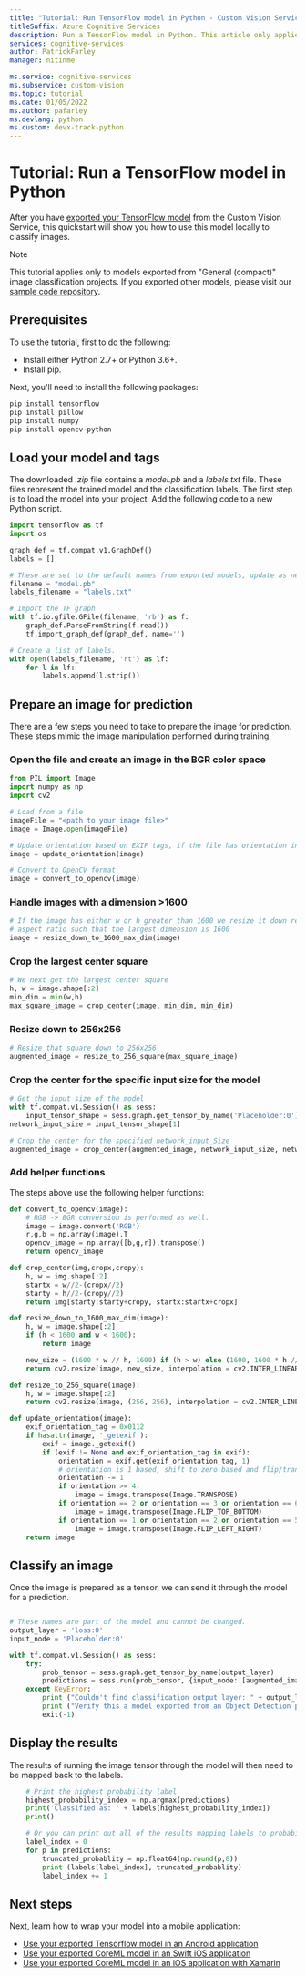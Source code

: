 ```yaml
---
title: "Tutorial: Run TensorFlow model in Python - Custom Vision Service"
titleSuffix: Azure Cognitive Services
description: Run a TensorFlow model in Python. This article only applies to models exported from image classification projects in the Custom Vision service.
services: cognitive-services
author: PatrickFarley
manager: nitinme

ms.service: cognitive-services
ms.subservice: custom-vision
ms.topic: tutorial
ms.date: 01/05/2022
ms.author: pafarley
ms.devlang: python
ms.custom: devx-track-python
---
```


# Tutorial: Run a TensorFlow model in Python

After you have [exported your TensorFlow model](./export-your-model.md) from the Custom Vision Service, this quickstart will show you how to use this model locally to classify images.

> [!NOTE]
> This tutorial applies only to models exported from "General (compact)" image classification projects. If you exported other models, please visit our [sample code repository](https://github.com/Azure-Samples/customvision-export-samples).

## Prerequisites

To use the tutorial, first to do the following:

- Install either Python 2.7+ or Python 3.6+.
- Install pip.

Next, you'll need to install the following packages:

```bash
pip install tensorflow
pip install pillow
pip install numpy
pip install opencv-python
```

## Load your model and tags

The downloaded _.zip_ file contains a _model.pb_ and a _labels.txt_ file. These files represent the trained model and the classification labels. The first step is to load the model into your project. Add the following code to a new Python script.

```Python
import tensorflow as tf
import os

graph_def = tf.compat.v1.GraphDef()
labels = []

# These are set to the default names from exported models, update as needed.
filename = "model.pb"
labels_filename = "labels.txt"

# Import the TF graph
with tf.io.gfile.GFile(filename, 'rb') as f:
    graph_def.ParseFromString(f.read())
    tf.import_graph_def(graph_def, name='')

# Create a list of labels.
with open(labels_filename, 'rt') as lf:
    for l in lf:
        labels.append(l.strip())
```

## Prepare an image for prediction

There are a few steps you need to take to prepare the image for prediction. These steps mimic the image manipulation performed during training.

### Open the file and create an image in the BGR color space

```Python
from PIL import Image
import numpy as np
import cv2

# Load from a file
imageFile = "<path to your image file>"
image = Image.open(imageFile)

# Update orientation based on EXIF tags, if the file has orientation info.
image = update_orientation(image)

# Convert to OpenCV format
image = convert_to_opencv(image)
```

### Handle images with a dimension >1600

```Python
# If the image has either w or h greater than 1600 we resize it down respecting
# aspect ratio such that the largest dimension is 1600
image = resize_down_to_1600_max_dim(image)
```

### Crop the largest center square

```Python
# We next get the largest center square
h, w = image.shape[:2]
min_dim = min(w,h)
max_square_image = crop_center(image, min_dim, min_dim)
```

### Resize down to 256x256

```Python
# Resize that square down to 256x256
augmented_image = resize_to_256_square(max_square_image)
```

### Crop the center for the specific input size for the model

```Python
# Get the input size of the model
with tf.compat.v1.Session() as sess:
    input_tensor_shape = sess.graph.get_tensor_by_name('Placeholder:0').shape.as_list()
network_input_size = input_tensor_shape[1]

# Crop the center for the specified network_input_Size
augmented_image = crop_center(augmented_image, network_input_size, network_input_size)

```

### Add helper functions

The steps above use the following helper functions:

```Python
def convert_to_opencv(image):
    # RGB -> BGR conversion is performed as well.
    image = image.convert('RGB')
    r,g,b = np.array(image).T
    opencv_image = np.array([b,g,r]).transpose()
    return opencv_image

def crop_center(img,cropx,cropy):
    h, w = img.shape[:2]
    startx = w//2-(cropx//2)
    starty = h//2-(cropy//2)
    return img[starty:starty+cropy, startx:startx+cropx]

def resize_down_to_1600_max_dim(image):
    h, w = image.shape[:2]
    if (h < 1600 and w < 1600):
        return image

    new_size = (1600 * w // h, 1600) if (h > w) else (1600, 1600 * h // w)
    return cv2.resize(image, new_size, interpolation = cv2.INTER_LINEAR)

def resize_to_256_square(image):
    h, w = image.shape[:2]
    return cv2.resize(image, (256, 256), interpolation = cv2.INTER_LINEAR)

def update_orientation(image):
    exif_orientation_tag = 0x0112
    if hasattr(image, '_getexif'):
        exif = image._getexif()
        if (exif != None and exif_orientation_tag in exif):
            orientation = exif.get(exif_orientation_tag, 1)
            # orientation is 1 based, shift to zero based and flip/transpose based on 0-based values
            orientation -= 1
            if orientation >= 4:
                image = image.transpose(Image.TRANSPOSE)
            if orientation == 2 or orientation == 3 or orientation == 6 or orientation == 7:
                image = image.transpose(Image.FLIP_TOP_BOTTOM)
            if orientation == 1 or orientation == 2 or orientation == 5 or orientation == 6:
                image = image.transpose(Image.FLIP_LEFT_RIGHT)
    return image
```

## Classify an image

Once the image is prepared as a tensor, we can send it through the model for a prediction.

```Python

# These names are part of the model and cannot be changed.
output_layer = 'loss:0'
input_node = 'Placeholder:0'

with tf.compat.v1.Session() as sess:
    try:
        prob_tensor = sess.graph.get_tensor_by_name(output_layer)
        predictions = sess.run(prob_tensor, {input_node: [augmented_image] })
    except KeyError:
        print ("Couldn't find classification output layer: " + output_layer + ".")
        print ("Verify this a model exported from an Object Detection project.")
        exit(-1)
```

## Display the results

The results of running the image tensor through the model will then need to be mapped back to the labels.

```Python
    # Print the highest probability label
    highest_probability_index = np.argmax(predictions)
    print('Classified as: ' + labels[highest_probability_index])
    print()

    # Or you can print out all of the results mapping labels to probabilities.
    label_index = 0
    for p in predictions:
        truncated_probablity = np.float64(np.round(p,8))
        print (labels[label_index], truncated_probablity)
        label_index += 1
```

## Next steps

Next, learn how to wrap your model into a mobile application:
* [Use your exported Tensorflow model in an Android application](https://github.com/Azure-Samples/cognitive-services-android-customvision-sample)
* [Use your exported CoreML model in an Swift iOS application](https://go.microsoft.com/fwlink/?linkid=857726)
* [Use your exported CoreML model in an iOS application with Xamarin](https://github.com/xamarin/ios-samples/tree/master/ios11/CoreMLAzureModel)
